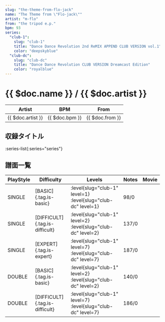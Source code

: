 ```yaml
---
slug: "the-theme-from-flo-jack"
name: "The Theme from \"Flo-jack\""
artist: "m-flo"
from: "the tripod e.p."
bpm: 93
series:
  "club-1":
    slug: "club-1"
    title: "Dance Dance Revolution 2nd ReMIX APPEND CLUB VERSION vol.1"
    color: "deepskyblue"
  "club-dc":
    slug: "club-dc"
    title: "Dance Dance Revolution CLUB VERSION Dreamcast Edition"
    color: "royalblue"
---
```


# {{ $doc.name }} / {{ $doc.artist }}

|Artist|BPM|From|
|------|---|----|
|{{ $doc.artist }}|{{ $doc.bpm }}|{{ $doc.from }}|

## 収録タイトル

:series-list{:series="series"}

## 譜面一覧

|PlayStyle|Difficulty|Levels|Notes|Movie|
|---------|----------|------|-----|-----|
|SINGLE|[BASIC]{.tag.is-basic}|:level{slug="club-1" level=1} :level{slug="club-dc" level=1}|98/0||
|SINGLE|[DIFFICULT]{.tag.is-difficult}|:level{slug="club-1" level=2} :level{slug="club-dc" level=2}|137/0||
|SINGLE|[EXPERT]{.tag.is-expert}|:level{slug="club-1" level=7} :level{slug="club-dc" level=7}|187/0||
|DOUBLE|[BASIC]{.tag.is-basic}|:level{slug="club-1" level=2} :level{slug="club-dc" level=2}|140/0||
|DOUBLE|[DIFFICULT]{.tag.is-difficult}|:level{slug="club-1" level=7} :level{slug="club-dc" level=7}|186/0||
